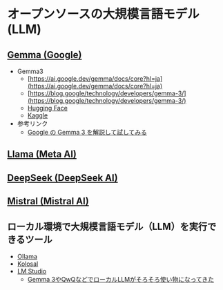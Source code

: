 # オープンソースの大規模言語モデル(LLM)

## [Gemma (Google)](https://ai.google.dev/)
- Gemma3
  - [https://ai.google.dev/gemma/docs/core?hl=ja](https://ai.google.dev/gemma/docs/core?hl=ja)
  - [https://blog.google/technology/developers/gemma-3/](https://blog.google/technology/developers/gemma-3/)
  - [Hugging Face](https://huggingface.co/collections/google/gemma-3-release-67c6c6f89c4f76621268bb6d)
  - [Kaggle](https://www.kaggle.com/models/google/gemma-3)
- 参考リンク
  - [Google の Gemma 3 を解説して試してみる](https://zenn.dev/schroneko/articles/try-google-gemma-3)

## [Llama (Meta AI)](https://ai.meta.com/llama/)

## [DeepSeek (DeepSeek AI)](https://www.deepseek.com/)

## [Mistral (Mistral AI)](https://mistral.ai/)

## ローカル環境で大規模言語モデル（LLM）を実行できるツール
- [Ollama](https://ollama.com/)
- [Kolosal](https://kolosal.ai/)
- [LM Studio](https://lmstudio.ai/)
  - [Gemma 3やQwQなどでローカルLLMがそろそろ使い物になってきた](https://nowokay.hatenablog.com/entry/2025/03/15/164734)
